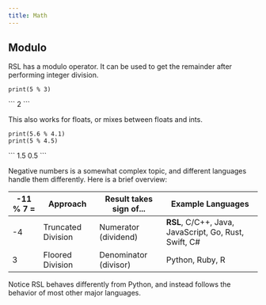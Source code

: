 ```yaml
---
title: Math
---
```


## Modulo

RSL has a modulo operator. It can be used to get the remainder after performing integer division.

```rad
print(5 % 3)
```

<div class="result">
```
2
```
</div>

This also works for floats, or mixes between floats and ints.

```rad
print(5.6 % 4.1)
print(5 % 4.5)
```

<div class="result">
```
1.5
0.5
```
</div>

Negative numbers is a somewhat complex topic, and different languages handle them differently. Here is a brief overview:

| -11 % 7 =  | Approach           | Result takes sign of... | Example Languages                                     |
|------------|--------------------|-------------------------|-------------------------------------------------------|
| -4         | Truncated Division | Numerator (dividend)    | **RSL**, C/C++, Java, JavaScript, Go, Rust, Swift, C# |
| 3          | Floored Division   | Denominator (divisor)   | Python, Ruby, R                                       |

Notice RSL behaves differently from Python, and instead follows the behavior of most other major languages.
